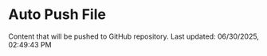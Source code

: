 # Auto Push File

Content that will be pushed to GitHub repository.
Last updated: 06/30/2025, 02:49:43 PM